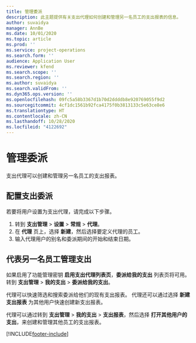 ```yaml
---
title: 管理委派
description: 此主题提供有关支出代理如何创建和管理另一名员工的支出报表的信息。
author: suvaidya
manager: AnnBe
ms.date: 10/01/2020
ms.topic: article
ms.prod: ''
ms.service: project-operations
ms.search.form: ''
audience: Application User
ms.reviewer: kfend
ms.search.scope: ''
ms.search.region: ''
ms.author: suvaidya
ms.search.validFrom: ''
ms.dyn365.ops.version: ''
ms.openlocfilehash: 09fc5a58b3367d1b70d2ddddb8e920769055f9d2
ms.sourcegitcommit: 4cf1dc1561b92fca4175f0b3813133c5e63ce8e6
ms.translationtype: HT
ms.contentlocale: zh-CN
ms.lasthandoff: 10/28/2020
ms.locfileid: "4122692"
---
```

# <a name="manage-delegation"></a>管理委派
支出代理可以创建和管理另一名员工的支出报表。

## <a name="configuring-expense-delegation"></a>配置支出委派

若要将用户设置为支出代理，请完成以下步骤。 
1. 转到 **支出管理** > **设置** > **常规** > **代理**。 
2. 在 **代理** 页上，选择 **新建**，然后选择要定义代理的员工。 
3. 输入代理用户的别名和委派期间的开始和结束日期。

## <a name="manage-expenses-on-behalf-of-another-employee"></a>代表另一名员工管理支出

如果启用了功能管理密钥 **启用支出代理列表页**，**委派给我的支出** 列表页将可用。 转到 **支出管理** > **我的支出** > **委派给我的支出**。

代理可以快速筛选和搜索委派给他们的现有支出报表。 代理还可以通过选择 **新建支出报表** 为其他用户快速创建新支出报表。

代理可以通过转到 **支出管理** > **我的支出** > **支出报表**，然后选择 **打开其他用户的支出**，来创建和管理其他员工的支出报表。


[!INCLUDE[footer-include](../includes/footer-banner.md)]